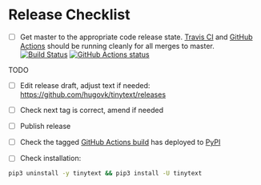 # Release Checklist

- [ ] Get master to the appropriate code release state.
      [Travis CI](https://travis-ci.org/hugovk/tinytext) and
      [GitHub Actions](https://github.com/hugovk/tinytext/actions) should be running
      cleanly for all merges to master.
      [![Build Status](https://travis-ci.org/hugovk/tinytext.svg?branch=master)](https://travis-ci.org/hugovk/tinytext)
      [![GitHub Actions status](https://github.com/hugovk/tinytext/workflows/Test/badge.svg)](https://github.com/hugovk/tinytext/actions)

TODO

- [ ] Edit release draft, adjust text if needed:
      https://github.com/hugovk/tinytext/releases

- [ ] Check next tag is correct, amend if needed

- [ ] Publish release

- [ ] Check the tagged
      [GitHub Actions build](https://github.com/hugovk/tinytext/actions?query=workflow%3ADeploy)
      has deployed to [PyPI](https://pypi.org/project/tinytext/#history)

- [ ] Check installation:

```bash
pip3 uninstall -y tinytext && pip3 install -U tinytext
```
